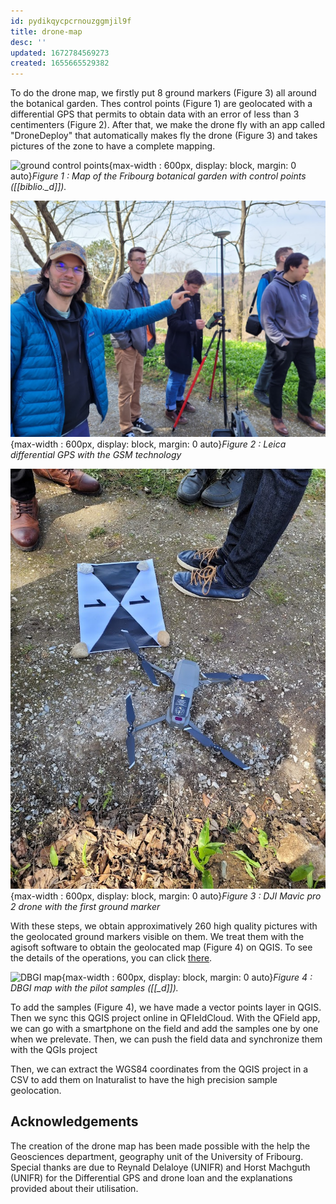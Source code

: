```yaml
---
id: pydikqycpcrnouzggmjil9f
title: drone-map
desc: ''
updated: 1672784569273
created: 1655665529382
---
```

To do the drone map, we firstly put 8 ground markers (Figure 3) all around the botanical garden. Thes control points (Figure 1) are geolocated with a differential GPS that permits to obtain data with an error of less than 3 centimenters (Figure 2). After that, we make the drone fly with an app called "DroneDeploy" that automatically makes fly the drone (Figure 3) and takes pictures of the zone to have a complete mapping.

![ground control points](assets/images/ground_control_points.png){max-width : 600px, display: block, margin: 0 auto}*Figure 1 : Map of the Fribourg botanical garden with control points ([[biblio._d]]).*

![GPS](assets/images/gps.jpg){max-width : 600px, display: block, margin: 0 auto}*Figure 2 : Leica differential GPS with the GSM technology*

![drone](assets/images/drone.jpg){max-width : 600px, display: block, margin: 0 auto}*Figure 3 : DJI Mavic pro 2 drone with the first ground marker*

With these steps, we obtain approximatively 260 high quality pictures with the geolocated ground markers visible on them. We treat them with the agisoft software to obtain the geolocated map (Figure 4) on QGIS. To see the details of the operations, you can click [there](methodology.agisoft.md).

![DBGI map](assets/images/DBGI_map.png){max-width : 600px, display: block, margin: 0 auto}*Figure 4 : DBGI map with the pilot samples ([[_d]]).*

To add the samples (Figure 4), we have made a vector points layer in QGIS. Then we sync this QGIS project online in QFIeldCloud. With the QField app, we can go with a smartphone on the field and add the samples one by one when we prelevate. Then, we can push the field data and synchronize them with the QGIs project

Then, we can extract the WGS84 coordinates from the QGIS project in a CSV to add them on Inaturalist to have the high precision sample geolocation.

## Acknowledgements

The creation of the drone map has been made possible with the help the Geosciences department, geography unit of the University of Fribourg. Special thanks are due to Reynald Delaloye (UNIFR) and Horst Machguth (UNIFR) for the Differential GPS and drone loan and the explanations provided about their utilisation.

<script src="https://cdn.jsdelivr.net/npm/ol@v7.2.2/dist/ol.js"></script>

<link rel="stylesheet" href="https://cdn.jsdelivr.net/npm/ol@v7.2.2/ol.css">

</div id="map">

<script var view = new View({
  center: [-9101767, 2822912],
  zoom: 14
});

var map = new Map({
     target: 'map',
  controls: defaultControls().extend([
    new FullScreen({
      source: 'fullscreen'
    })
  ]),
  layers: [
    new TileLayer({
      source: new OSM()
    })
  ],
  view: view
});
></script>
</div>

</div id="map2">
<script
var map = new ol.Map({
  target: 'map2',
  layers: [
    new ol.layer.Tile({
      source: new ol.source.OSM()
    })
  ],
  view: new ol.View({
    center: ol.proj.fromLonLat([0, 0]),
    zoom: 2
  })
});
></script>
</div>

</div id="map3"></div>
<script
var map = new ol.Map({
  target: 'map2',
  layers: [
    new ol.layer.Tile({
      source: new ol.source.OSM()
    })
  ],
  view: new ol.View({
    center: ol.proj.fromLonLat([0, 0]),
    zoom: 2
  })
});
></script>